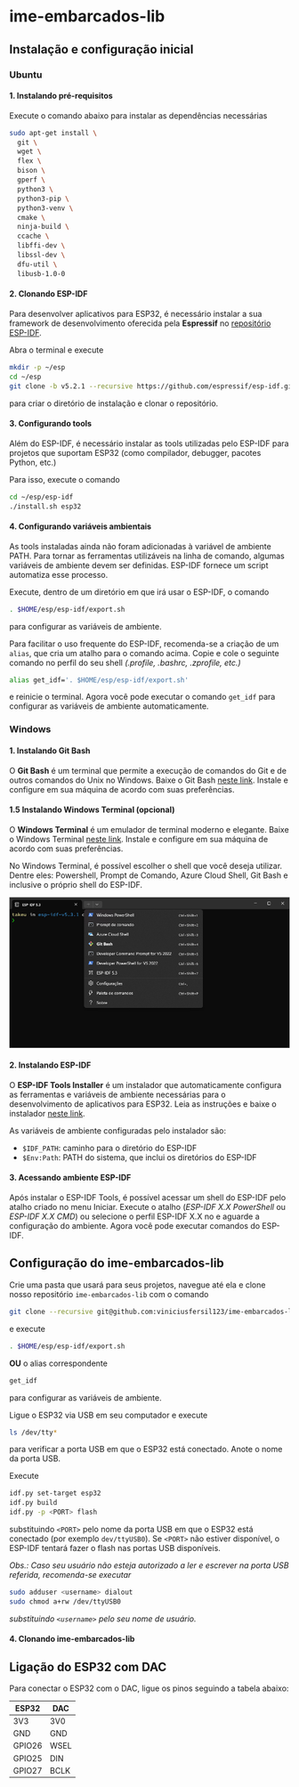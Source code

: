 # ime-embarcados-lib

## Instalação e configuração inicial

### Ubuntu

#### 1. Instalando pré-requisitos

Execute o comando abaixo para instalar as dependências necessárias

``` bash
sudo apt-get install \
  git \
  wget \
  flex \
  bison \
  gperf \
  python3 \
  python3-pip \
  python3-venv \
  cmake \
  ninja-build \
  ccache \
  libffi-dev \
  libssl-dev \
  dfu-util \
  libusb-1.0-0
```

#### 2. Clonando ESP-IDF

Para desenvolver aplicativos para ESP32, é necessário instalar a sua framework de desenvolvimento oferecida pela **Espressif** no [repositório ESP-IDF](https://github.com/espressif/esp-idf).

Abra o terminal e execute

``` bash
mkdir -p ~/esp
cd ~/esp
git clone -b v5.2.1 --recursive https://github.com/espressif/esp-idf.git
```

para criar o diretório de instalação e clonar o repositório.

#### 3. Configurando tools

Além do ESP-IDF, é necessário instalar as tools utilizadas pelo ESP-IDF para projetos que suportam ESP32 (como compilador, debugger, pacotes Python, etc.)

Para isso, execute o comando

``` bash
cd ~/esp/esp-idf
./install.sh esp32
```

#### 4. Configurando variáveis ambientais

As tools instaladas ainda não foram adicionadas à variável de ambiente PATH. Para tornar as ferramentas utilizáveis na linha de comando, algumas variáveis de ambiente devem ser definidas. ESP-IDF fornece um script automatiza esse processo.

<!-- No terminal, onde vai usar o ESP-IDF, execute: -->
Execute, dentro de um diretório em que irá usar o ESP-IDF, o comando

``` bash
. $HOME/esp/esp-idf/export.sh
```

para configurar as variáveis de ambiente.

Para facilitar o uso frequente do ESP-IDF, recomenda-se a criação de um `alias`, que cria um atalho para o comando acima. Copie e cole o seguinte comando no perfil do seu shell *(.profile, .bashrc, .zprofile, etc.)*

``` bash
alias get_idf='. $HOME/esp/esp-idf/export.sh'
```

e reinicie o terminal. Agora você pode executar o comando `get_idf` para configurar as variáveis de ambiente automaticamente.

### Windows

#### 1. Instalando Git Bash

O **Git Bash** é um terminal que permite a execução de comandos do Git e de outros comandos do Unix no Windows. Baixe o Git Bash [neste link](https://gitforwindows.org/). Instale e configure em sua máquina de acordo com suas preferências.

#### 1.5 Instalando Windows Terminal (opcional)

O **Windows Terminal** é um emulador de terminal moderno e elegante. Baixe o Windows Terminal [neste link](https://apps.microsoft.com/detail/9n0dx20hk701?hl=pt-BR&gl=BR). Instale e configure  em sua máquina de acordo com suas preferências.

No Windows Terminal, é possível escolher o shell que você deseja utilizar. Dentre eles: Powershell, Prompt de Comando, Azure Cloud Shell, Git Bash e inclusive o próprio shell do ESP-IDF.

![Seleção de perfis com o Windows Terminal](windows-terminal-profiles.png)

#### 2. Instalando ESP-IDF

O **ESP-IDF Tools Installer** é um instalador que automaticamente configura as ferramentas e variáveis de ambiente necessárias para o desenvolvimento de aplicativos para ESP32. Leia as instruções e baixe o instalador [neste link](https://docs.espressif.com/projects/esp-idf/en/latest/esp32/get-started/windows-setup.html#).

As variáveis de ambiente configuradas pelo instalador são:

- `$IDF_PATH`: caminho para o diretório do ESP-IDF
- `$Env:Path`: PATH do sistema, que inclui os diretórios do ESP-IDF

#### 3. Acessando ambiente ESP-IDF

Após instalar o ESP-IDF Tools, é possível acessar um shell do ESP-IDF pelo atalho criado no menu Iniciar. Execute o atalho (*ESP-IDF X.X PowerShell* ou *ESP-IDF X.X CMD*) ou selecione o perfil ESP-IDF X.X no  e aguarde a configuração do ambiente. Agora você pode executar comandos do ESP-IDF.

## Configuração do ime-embarcados-lib

Crie uma pasta que usará para seus projetos, navegue até ela e clone nosso repositório `ime-embarcados-lib` com o comando

``` bash
git clone --recursive git@github.com:viniciusfersil123/ime-embarcados-lib.git
```

e execute

``` bash
. $HOME/esp/esp-idf/export.sh
```

**OU** o alias correspondente

``` bash
get_idf
```

para configurar as variáveis de ambiente.

Ligue o ESP32 via USB em seu computador e execute

``` bash
ls /dev/tty*
```

para verificar a porta USB em que o ESP32 está conectado. Anote o nome da porta USB.

Execute

``` bash
idf.py set-target esp32
idf.py build
idf.py -p <PORT> flash
```

substituindo `<PORT>` pelo nome da porta USB em que o ESP32 está conectado (por exemplo `dev/ttyUSB0`). Se `<PORT>` não estiver disponível, o ESP-IDF tentará fazer o flash nas portas USB disponíveis.

*Obs.: Caso seu usuário não esteja autorizado a ler e escrever na porta USB referida, recomenda-se executar*

``` bash
sudo adduser <username> dialout
sudo chmod a+rw /dev/ttyUSB0
```

*substituindo `<username>` pelo seu nome de usuário.*


#### 4. Clonando ime-embarcados-lib

## Ligação do ESP32 com DAC

Para conectar o ESP32 com o DAC, ligue os pinos seguindo a tabela abaixo:

| ESP32  |DAC |
| ------------- | ------------- |
| 3V3  | 3V0  |
| GND | GND  |
| GPIO26 | WSEL  |
| GPIO25 | DIN|
| GPIO27 |BCLK  |
